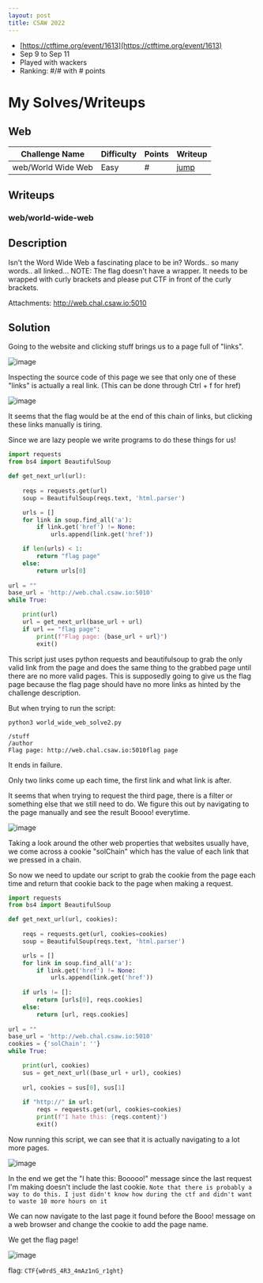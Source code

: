 ```yaml
---
layout: post
title: CSAW 2022
---
```


- [https://ctftime.org/event/1613](https://ctftime.org/event/1613)
- Sep 9 to Sep 11
- Played with wackers
- Ranking: #/# with # points

# My Solves/Writeups

## Web

| Challenge Name | Difficulty | Points | Writeup |
|---|---|---|---|
| web/World Wide Web | Easy | # | [jump](#webworld-wide-web) |

## Writeups

### web/world-wide-web

## Description
Isn't the Word Wide Web a fascinating place to be in? Words.. so many words.. all linked... NOTE: The flag doesn't have a wrapper. It needs to be wrapped with curly brackets and please put CTF in front of the curly brackets.

Attachments:
http://web.chal.csaw.io:5010

## Solution 
Going to the website and clicking stuff brings us to a page full of "links".

![image](https://user-images.githubusercontent.com/46347858/189507075-8850a3df-0970-4184-8898-bca813ac7dab.png)

Inspecting the source code of this page we see that only one of these "links" is actually a real link. (This can be done through Ctrl + f for href)

![image](https://user-images.githubusercontent.com/46347858/189507177-708117d3-3edc-49da-8e57-d8c20ea2088e.png)

It seems that the flag would be at the end of this chain of links, but clicking these links manually is tiring.

Since we are lazy people we write programs to do these things for us!

```py
import requests
from bs4 import BeautifulSoup

def get_next_url(url):
    
    reqs = requests.get(url)
    soup = BeautifulSoup(reqs.text, 'html.parser')

    urls = []
    for link in soup.find_all('a'):
        if link.get('href') != None:
            urls.append(link.get('href'))

    if len(urls) < 1:
        return "flag page"
    else:
        return urls[0]
            
url = ""
base_url = 'http://web.chal.csaw.io:5010'
while True:

    print(url)
    url = get_next_url(base_url + url)
    if url == "flag page":
        print(f"Flag page: {base_url + url}")
        exit()
```

This script just uses python requests and beautifulsoup to grab the only valid link from the page and does the same thing to the grabbed page until there are no more valid pages. This is supposedly going to give us the flag page because the flag page should have no more links as hinted by the challenge description.

But when trying to run the script:
```
python3 world_wide_web_solve2.py

/stuff
/author
Flag page: http://web.chal.csaw.io:5010flag page
```
It ends in failure.

Only two links come up each time, the first link and what link is after.

It seems that when trying to request the third page, there is a filter or something else that we still need to do. We figure this out by navigating to the page manually and see the result Boooo! everytime. 

![image](https://user-images.githubusercontent.com/46347858/189507439-afc7d2ea-882f-492c-8766-62a5695ad85c.png)

Taking a look around the other web properties that websites usually have, we come across a cookie "solChain" which has the value of each link that we pressed in a chain.

So now we need to update our script to grab the cookie from the page each time and return that cookie back to the page when making a request.

```py
import requests
from bs4 import BeautifulSoup

def get_next_url(url, cookies):
    
    reqs = requests.get(url, cookies=cookies)
    soup = BeautifulSoup(reqs.text, 'html.parser')

    urls = []
    for link in soup.find_all('a'):
        if link.get('href') != None:
            urls.append(link.get('href'))
    
    if urls != []:
        return [urls[0], reqs.cookies]
    else:
        return [url, reqs.cookies]
            
url = ""
base_url = 'http://web.chal.csaw.io:5010'
cookies = {'solChain': ''}
while True:

    print(url, cookies)
    sus = get_next_url((base_url + url), cookies)
    
    url, cookies = sus[0], sus[1]
 
    if "http://" in url:
        reqs = requests.get(url, cookies=cookies)
        print(f"I hate this: {reqs.content}")
        exit()
```

Now running this script, we can see that it is actually navigating to a lot more pages.

![image](https://user-images.githubusercontent.com/46347858/189507525-a8dc1c75-a2d0-4f3e-8d24-bff449043456.png)

In the end we get the "I hate this: Booooo!" message since the last request I'm making doesn't include the last cookie. 
```Note that there is probably a way to do this. I just didn't know how during the ctf and didn't want to waste 10 more hours on it```

We can now navigate to the last page it found before the Booo! message on a web browser and change the cookie to add the page name.

We get the flag page!

![image](https://user-images.githubusercontent.com/46347858/189507599-24443134-52a7-4af6-a516-3b6539c5ab6b.png)

flag: ```CTF{w0rdS_4R3_4mAz1nG_r1ght}```
